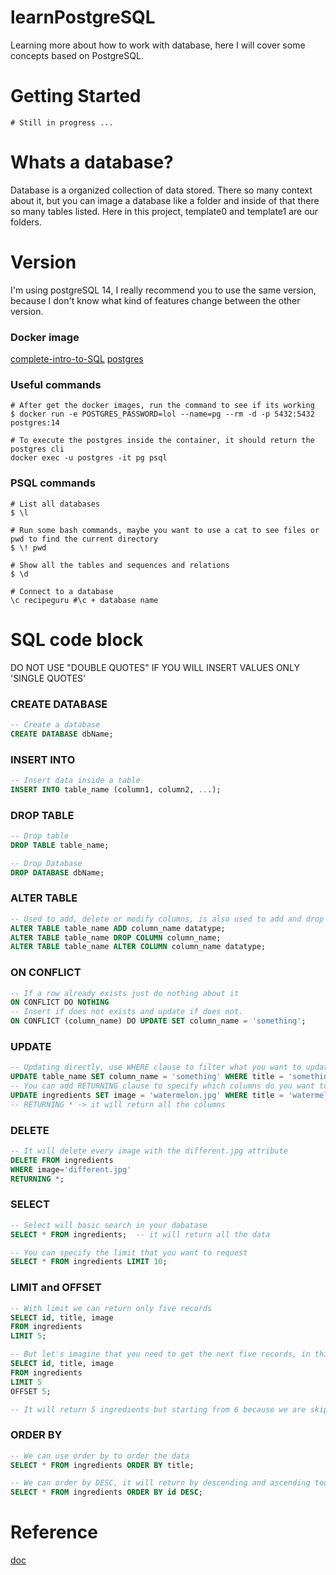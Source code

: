 # learnPostgreSQL

Learning more about how to work with database, here I will cover some concepts based on PostgreSQL. 

# Getting Started
```shell
# Still in progress ...
```
# Whats a database? 
Database is a organized collection of data stored. There so many context about it, but you can image a database like a folder and inside of that there so many tables listed. Here in this project, template0 and template1 are our folders.

# Version
I'm using postgreSQL 14, I really recommend you to use the same version, because I don't know what kind of features change between the other version.
### Docker image
[complete-intro-to-SQL](https://sql.holt.courses/lessons/welcome/docker)
[postgres](https://hub.docker.com/_/postgres/)
### Useful commands
```shell
# After get the docker images, run the command to see if its working
$ docker run -e POSTGRES_PASSWORD=lol --name=pg --rm -d -p 5432:5432 postgres:14

# To execute the postgres inside the container, it should return the postgres cli
docker exec -u postgres -it pg psql
```
### PSQL commands
```shell
# List all databases
$ \l

# Run some bash commands, maybe you want to use a cat to see files or pwd to find the current directory
$ \! pwd 

# Show all the tables and sequences and relations
$ \d

# Connect to a database
\c recipeguru #\c + database name
```
# SQL code block
DO NOT USE "DOUBLE QUOTES" IF YOU WILL INSERT VALUES ONLY 'SINGLE QUOTES'
### CREATE DATABASE

```SQL
-- Create a database
CREATE DATABASE dbName;
```

### INSERT INTO
```SQL
-- Insert data inside a table
INSERT INTO table_name (column1, column2, ...);
```
### DROP TABLE
```SQL
-- Drop table
DROP TABLE table_name;

-- Drop Database
DROP DATABASE dbName;
```
### ALTER TABLE
```SQL
-- Used to add, delete or modify columns, is also used to add and drop constraints on an existing table
ALTER TABLE table_name ADD column_name datatype;
ALTER TABLE table_name DROP COLUMN column_name;
ALTER TABLE table_name ALTER COLUMN column_name datatype;
```

### ON CONFLICT
```SQL
-- If a row already exists just do nothing about it
ON CONFLICT DO NOTHING
-- Insert if does not exists and update if does not.
ON CONFLICT (column_name) DO UPDATE SET column_name = 'something';
```
### UPDATE 
```SQL
-- Updating directly, use WHERE clause to filter what you want to update
UPDATE table_name SET column_name = 'something' WHERE title = 'something';
-- You can add RETURNING clause to specify which columns do you want to see after run the query
UPDATE ingredients SET image = 'watermelon.jpg' WHERE title = 'watermelon' RETURNING id, title, image;
-- RETURNING * -> it will return all the columns
```

### DELETE 
```SQL
-- It will delete every image with the different.jpg attribute
DELETE FROM ingredients
WHERE image='different.jpg'
RETURNING *;
```

### SELECT
```SQL
-- Select will basic search in your dabatase
SELECT * FROM ingredients;  -- it will return all the data

-- You can specify the limit that you want to request
SELECT * FROM ingredients LIMIT 10; 
```
### LIMIT and OFFSET
```SQL
-- With limit we can return only five records
SELECT id, title, image
FROM ingredients
LIMIT 5;

-- But let's imagine that you need to get the next five records, in this case, we can use OFFSET to skip that many rows before beginning return  rows
SELECT id, title, image
FROM ingredients
LIMIT 5
OFFSET 5;

-- It will return 5 ingredients but starting from 6 because we are skipping the number 5 with offset clause
```
### ORDER BY
```SQL
-- We can use order by to order the data
SELECT * FROM ingredients ORDER BY title;

-- We can order by DESC, it will return by descending and ascending too.
SELECT * FROM ingredients ORDER BY id DESC;
```
# Reference
[doc](https://gist.github.com/coproduto/5e8cec614a86f1d5668e5322a8b2e67c)
